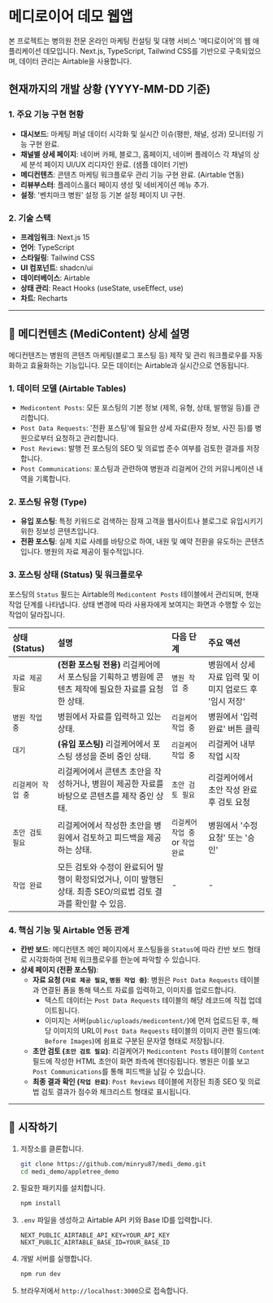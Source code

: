 # 메디로이어 데모 웹앱

본 프로젝트는 병의원 전문 온라인 마케팅 컨설팅 및 대행 서비스 '메디로이어'의 웹 애플리케이션 데모입니다. Next.js, TypeScript, Tailwind CSS를 기반으로 구축되었으며, 데이터 관리는 Airtable을 사용합니다.

## 현재까지의 개발 상황 (YYYY-MM-DD 기준)

### 1. 주요 기능 구현 현황

- **대시보드**: 마케팅 퍼널 데이터 시각화 및 실시간 이슈(평판, 채널, 성과) 모니터링 기능 구현 완료.
- **채널별 상세 페이지**: 네이버 카페, 블로그, 홈페이지, 네이버 플레이스 각 채널의 상세 분석 페이지 UI/UX 리디자인 완료. (샘플 데이터 기반)
- **메디컨텐츠**: 콘텐츠 마케팅 워크플로우 관리 기능 구현 완료. (Airtable 연동)
- **리뷰부스터**: 플레이스홀더 페이지 생성 및 네비게이션 메뉴 추가.
- **설정**: '벤치마크 병원' 설정 등 기본 설정 페이지 UI 구현.

### 2. 기술 스택

- **프레임워크**: Next.js 15
- **언어**: TypeScript
- **스타일링**: Tailwind CSS
- **UI 컴포넌트**: shadcn/ui
- **데이터베이스**: Airtable
- **상태 관리**: React Hooks (useState, useEffect, use)
- **차트**: Recharts

---

## 📝 메디컨텐츠 (MediContent) 상세 설명

메디컨텐츠는 병원의 콘텐츠 마케팅(블로그 포스팅 등) 제작 및 관리 워크플로우를 자동화하고 효율화하는 기능입니다. 모든 데이터는 Airtable과 실시간으로 연동됩니다.

### 1. 데이터 모델 (Airtable Tables)

- `Medicontent Posts`: 모든 포스팅의 기본 정보 (제목, 유형, 상태, 발행일 등)를 관리합니다.
- `Post Data Requests`: '전환 포스팅'에 필요한 상세 자료(환자 정보, 사진 등)를 병원으로부터 요청하고 관리합니다.
- `Post Reviews`: 발행 전 포스팅의 SEO 및 의료법 준수 여부를 검토한 결과를 저장합니다.
- `Post Communications`: 포스팅과 관련하여 병원과 리걸케어 간의 커뮤니케이션 내역을 기록합니다.

### 2. 포스팅 유형 (Type)

- **유입 포스팅**: 특정 키워드로 검색하는 잠재 고객을 웹사이트나 블로그로 유입시키기 위한 정보성 콘텐츠입니다.
- **전환 포스팅**: 실제 치료 사례를 바탕으로 하여, 내원 및 예약 전환을 유도하는 콘텐츠입니다. 병원의 자료 제공이 필수적입니다.

### 3. 포스팅 상태 (Status) 및 워크플로우

포스팅의 `Status` 필드는 Airtable의 `Medicontent Posts` 테이블에서 관리되며, 현재 작업 단계를 나타냅니다. 상태 변경에 따라 사용자에게 보여지는 화면과 수행할 수 있는 작업이 달라집니다.

| 상태 (Status) | 설명 | 다음 단계 | 주요 액션 |
| :--- | :--- | :--- | :--- |
| `자료 제공 필요` | **(전환 포스팅 전용)** 리걸케어에서 포스팅을 기획하고 병원에 콘텐츠 제작에 필요한 자료를 요청한 상태. | `병원 작업 중` | 병원에서 상세 자료 입력 및 이미지 업로드 후 '임시 저장' |
| `병원 작업 중` | 병원에서 자료를 입력하고 있는 상태. | `리걸케어 작업 중` | 병원에서 '입력 완료' 버튼 클릭 |
| `대기` | **(유입 포스팅)** 리걸케어에서 포스팅 생성을 준비 중인 상태. | `리걸케어 작업 중` | 리걸케어 내부 작업 시작 |
| `리걸케어 작업 중` | 리걸케어에서 콘텐츠 초안을 작성하거나, 병원이 제공한 자료를 바탕으로 콘텐츠를 제작 중인 상태. | `초안 검토 필요` | 리걸케어에서 초안 작성 완료 후 검토 요청 |
| `초안 검토 필요` | 리걸케어에서 작성한 초안을 병원에서 검토하고 피드백을 제공하는 상태. | `리걸케어 작업 중` or `작업 완료` | 병원에서 '수정 요청' 또는 '승인' |
| `작업 완료` | 모든 검토와 수정이 완료되어 발행이 확정되었거나, 이미 발행된 상태. 최종 SEO/의료법 검토 결과를 확인할 수 있음. | - | - |

### 4. 핵심 기능 및 Airtable 연동 관계

- **칸반 보드**: 메디컨텐츠 메인 페이지에서 포스팅들을 `Status`에 따라 칸반 보드 형태로 시각화하여 전체 워크플로우를 한눈에 파악할 수 있습니다.
- **상세 페이지 (전환 포스팅)**:
    - **자료 요청 (`자료 제공 필요`, `병원 작업 중`)**: 병원은 `Post Data Requests` 테이블과 연결된 폼을 통해 텍스트 자료를 입력하고, 이미지를 업로드합니다.
        - 텍스트 데이터는 `Post Data Requests` 테이블의 해당 레코드에 직접 업데이트됩니다.
        - 이미지는 서버(`public/uploads/medicontent/`)에 먼저 업로드된 후, 해당 이미지의 URL이 `Post Data Requests` 테이블의 이미지 관련 필드(예: `Before Images`)에 쉼표로 구분된 문자열 형태로 저장됩니다.
    - **초안 검토 (`초안 검토 필요`)**: 리걸케어가 `Medicontent Posts` 테이블의 `Content` 필드에 작성한 HTML 초안이 화면 좌측에 렌더링됩니다. 병원은 이를 보고 `Post Communications`를 통해 피드백을 남길 수 있습니다.
    - **최종 결과 확인 (`작업 완료`)**: `Post Reviews` 테이블에 저장된 최종 SEO 및 의료법 검토 결과가 점수와 체크리스트 형태로 표시됩니다.

---

## 🚀 시작하기

1.  저장소를 클론합니다.
    ```bash
    git clone https://github.com/minryu87/medi_demo.git
    cd medi_demo/appletree_demo
    ```

2.  필요한 패키지를 설치합니다.
    ```bash
    npm install
    ```

3.  `.env` 파일을 생성하고 Airtable API 키와 Base ID를 입력합니다.
    ```env
    NEXT_PUBLIC_AIRTABLE_API_KEY=YOUR_API_KEY
    NEXT_PUBLIC_AIRTABLE_BASE_ID=YOUR_BASE_ID
    ```

4.  개발 서버를 실행합니다.
    ```bash
    npm run dev
    ```

5.  브라우저에서 `http://localhost:3000`으로 접속합니다.
